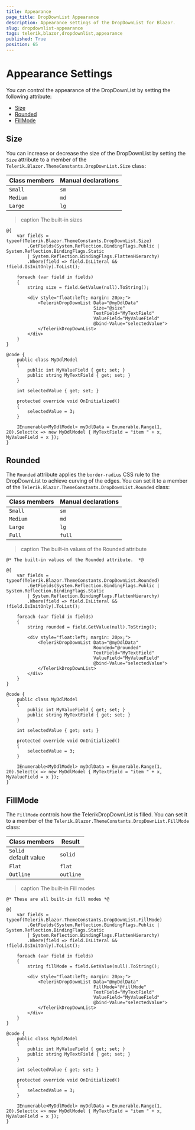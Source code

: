 ```yaml
---
title: Appearance
page_title: DropDownList Appearance
description: Appearance settings of the DropDownList for Blazor.
slug: dropdownlist-appearance
tags: telerik,blazor,dropdownlist,appearance
published: True
position: 65
---
```


# Appearance Settings

You can control the appearance of the DropDownList by setting the following attribute:

* [Size](#size)
* [Rounded](#rounded)
* [FillMode](#fillmode)


## Size

You can increase or decrease the size of the DropDownList by setting the `Size` attribute to a member of the `Telerik.Blazor.ThemeConstants.DropDownList.Size` class:

| Class members | Manual declarations |
|------------|--------|
|`Small` |`sm`|
|`Medium`|`md`|
|`Large`|`lg`|

>caption The built-in sizes

````CSHTML
@{
    var fields = typeof(Telerik.Blazor.ThemeConstants.DropDownList.Size)
        .GetFields(System.Reflection.BindingFlags.Public | System.Reflection.BindingFlags.Static
        | System.Reflection.BindingFlags.FlattenHierarchy)
        .Where(field => field.IsLiteral && !field.IsInitOnly).ToList();

    foreach (var field in fields)
    {
        string size = field.GetValue(null).ToString();

        <div style="float:left; margin: 20px;">
            <TelerikDropDownList Data="@myDdlData"
                                 Size="@size"
                                 TextField="MyTextField"
                                 ValueField="MyValueField"
                                 @bind-Value="selectedValue">
            </TelerikDropDownList>
        </div>
    }
}

@code {
    public class MyDdlModel
    {
        public int MyValueField { get; set; }
        public string MyTextField { get; set; }
    }

    int selectedValue { get; set; }

    protected override void OnInitialized()
    {
        selectedValue = 3;
    }

    IEnumerable<MyDdlModel> myDdlData = Enumerable.Range(1, 20).Select(x => new MyDdlModel { MyTextField = "item " + x, MyValueField = x });
}
````

## Rounded

The `Rounded` attribute applies the `border-radius` CSS rule to the DropDownList to achieve curving of the edges. You can set it to a member of the `Telerik.Blazor.ThemeConstants.DropDownList.Rounded` class:

| Class members | Manual declarations |
|------------|--------|
|`Small` |`sm`|
|`Medium`|`md`|
|`Large`|`lg`|
|`Full`|`full`|

>caption The built-in values of the Rounded attribute

````CSHTML
@* The built-in values of the Rounded attribute.  *@

@{
    var fields = typeof(Telerik.Blazor.ThemeConstants.DropDownList.Rounded)
        .GetFields(System.Reflection.BindingFlags.Public | System.Reflection.BindingFlags.Static
        | System.Reflection.BindingFlags.FlattenHierarchy)
        .Where(field => field.IsLiteral && !field.IsInitOnly).ToList();

    foreach (var field in fields)
    {
        string rounded = field.GetValue(null).ToString();

        <div style="float:left; margin: 20px;">
            <TelerikDropDownList Data="@myDdlData"
                                 Rounded="@rounded"
                                 TextField="MyTextField"
                                 ValueField="MyValueField"
                                 @bind-Value="selectedValue">
            </TelerikDropDownList>
        </div>
    }
}

@code {
    public class MyDdlModel
    {
        public int MyValueField { get; set; }
        public string MyTextField { get; set; }
    }

    int selectedValue { get; set; }

    protected override void OnInitialized()
    {
        selectedValue = 3;
    }

    IEnumerable<MyDdlModel> myDdlData = Enumerable.Range(1, 20).Select(x => new MyDdlModel { MyTextField = "item " + x, MyValueField = x });
}
````

## FillMode

The `FillMode` controls how the TelerikDropDownList is filled. You can set it to a member of the `Telerik.Blazor.ThemeConstants.DropDownList.FillMode` class:

| Class members | Result |
|------------|--------|
|`Solid` <br /> default value|`solid`|
|`Flat`|`flat`|
|`Outline`|`outline`|

>caption The built-in Fill modes

````CSHTML
@* These are all built-in fill modes *@

@{
    var fields = typeof(Telerik.Blazor.ThemeConstants.DropDownList.FillMode)
        .GetFields(System.Reflection.BindingFlags.Public | System.Reflection.BindingFlags.Static
        | System.Reflection.BindingFlags.FlattenHierarchy)
        .Where(field => field.IsLiteral && !field.IsInitOnly).ToList();

    foreach (var field in fields)
    {
        string fillMode = field.GetValue(null).ToString();

        <div style="float:left; margin: 20px;">
            <TelerikDropDownList Data="@myDdlData"
                                 FillMode="@fillMode"
                                 TextField="MyTextField"
                                 ValueField="MyValueField"
                                 @bind-Value="selectedValue">
            </TelerikDropDownList>
        </div>
    }
}

@code {
    public class MyDdlModel
    {
        public int MyValueField { get; set; }
        public string MyTextField { get; set; }
    }

    int selectedValue { get; set; }

    protected override void OnInitialized()
    {
        selectedValue = 3;
    }

    IEnumerable<MyDdlModel> myDdlData = Enumerable.Range(1, 20).Select(x => new MyDdlModel { MyTextField = "item " + x, MyValueField = x });
}
````

